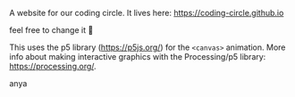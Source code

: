 A website for our coding circle. It lives here: https://coding-circle.github.io

feel free to change it 👻

This uses the p5 library (https://p5js.org/) for the `<canvas>` animation. More info about making interactive graphics with the Processing/p5 library: https://processing.org/.

anya